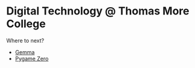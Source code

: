 # Digital Technology @ Thomas More College

Where to next?

<!-- - [Micro:bit](https://tmcdigitech.github.io/microbit/) -->
- [Gemma](https://tmcdigitech.github.io/gemma/)
- [Pygame Zero](https://tmcdigitech.github.io/pgz/)
<!-- - [Unity](https://tmcdigitech.github.io/unity/) -->
